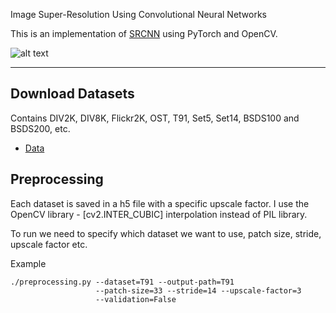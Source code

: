 Image Super-Resolution Using Convolutional Neural Networks

This is an implementation of [SRCNN](https://arxiv.org/abs/1501.00092) using PyTorch and OpenCV.

![alt text](https://pub.mdpi-res.com/applsci/applsci-10-00854/article_deploy/html/images/applsci-10-00854-g001.png?1582186393)

-----

## Download Datasets

Contains DIV2K, DIV8K, Flickr2K, OST, T91, Set5, Set14, BSDS100 and BSDS200, etc.

- [Data](https://drive.google.com/drive/folders/1A6lzGeQrFMxPqJehK9s37ce-tPDj20mD?usp=sharing)


## Preprocessing

Each dataset is saved in a h5 file with a specific upscale factor. I use the OpenCV library - [cv2.INTER_CUBIC] interpolation instead of PIL library.

To run we need to specify which dataset we want to use, patch size, stride, upscale factor etc.

Example

```
./preprocessing.py --dataset=T91 --output-path=T91
                   --patch-size=33 --stride=14 --upscale-factor=3
                   --validation=False
```
